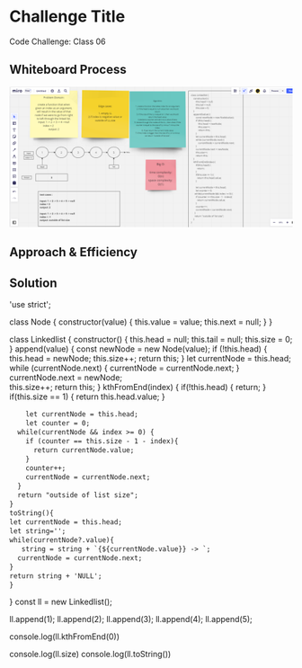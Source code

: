 # Challenge Title

Code Challenge: Class 06

## Whiteboard Process

![Image](./class07.png)

## Approach & Efficiency



## Solution
'use strict';

class Node {
    constructor(value) {
        this.value = value;
        this.next = null;
    }
}

class Linkedlist {
    constructor() {
        this.head = null;
        this.tail = null;
        this.size = 0;
    }
    append(value) {
        const newNode = new Node(value);
        if (!this.head) {
            this.head = newNode;
            this.size++;
            return this;
        }
        let currentNode = this.head;
        while (currentNode.next) {
            currentNode = currentNode.next;
        }
        currentNode.next = newNode;  
        this.size++;
        return this;
    }
    kthFromEnd(index) {
        if(!this.head) {
          return;
        }
        if(this.size == 1) {
          return this.head.value;
        }
      
        let currentNode = this.head;
        let counter = 0;
      while(currentNode && index >= 0) {
        if (counter == this.size - 1 - index){
          return currentNode.value;
        }
        counter++;
        currentNode = currentNode.next;
      }
      return "outside of list size";
    }
    toString(){
    let currentNode = this.head;
    let string='';
    while(currentNode?.value){
       string = string + `{${currentNode.value}} -> `;
      currentNode = currentNode.next;
    }
    return string + 'NULL';
    }
}
const ll = new Linkedlist();

ll.append(1);
ll.append(2);
ll.append(3);
ll.append(4);
ll.append(5);

console.log(ll.kthFromEnd(0))

console.log(ll.size)
console.log(ll.toString())

